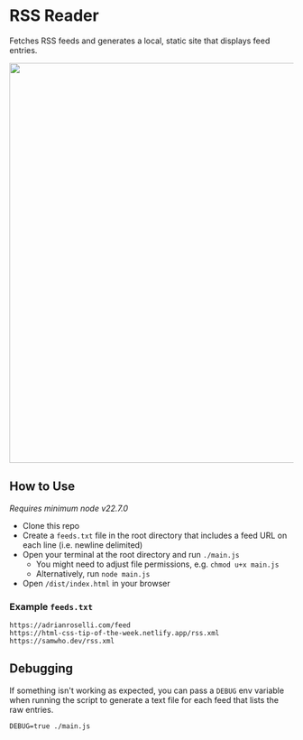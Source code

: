 # RSS Reader

Fetches RSS feeds and generates a local, static site that displays feed entries.

<img width="1088" height="709" alt="" src="https://github.com/user-attachments/assets/5e3bcff8-af88-4aca-b898-0a8f4bda47a6" />

## How to Use

_Requires minimum node v22.7.0_

- Clone this repo
- Create a `feeds.txt` file in the root directory that includes a feed URL on each line (i.e. newline delimited)
- Open your terminal at the root directory and run `./main.js`
  - You might need to adjust file permissions, e.g. `chmod u+x main.js`
  - Alternatively, run `node main.js`
- Open `/dist/index.html` in your browser

### Example `feeds.txt`

```
https://adrianroselli.com/feed
https://html-css-tip-of-the-week.netlify.app/rss.xml
https://samwho.dev/rss.xml
```

## Debugging

If something isn't working as expected, you can pass a `DEBUG` env variable when running the script to generate a text file for each feed that lists the raw entries.
```
DEBUG=true ./main.js
```
